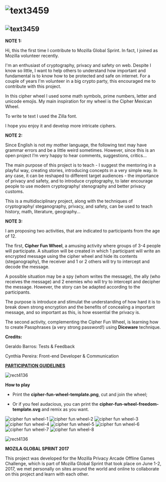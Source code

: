# ![text3459](https://user-images.githubusercontent.com/19938761/27015459-6ca9b7f2-4ee4-11e7-910f-2042ab88cb9c.png)
## ![text3459](https://user-images.githubusercontent.com/19938761/27015524-b127eb14-4ee5-11e7-9f27-90e5d61fa0b8.png)


**NOTE 1:** 

Hi, this the first time I contribute to  Mozilla Global Sprint.  In fact, I joined as Mozilla volunteer recently.

I'm an enthusiast of cryptography, privacy and safety on web.  Despite I know so little, I want to help others to understand how important and fundamental is to know how to be protected and safe on internet.  For a couple of years I'm volunteer in a big crypto party, this encouraged me to contribute with this project.

In this cipher wheel I used some math symbols, prime numbers, letter and unicode emojis. My main inspiration for my wheel is the Cipher Mexican Wheel. 

To write te text I used the Zilla font.

I hope you enjoy it and develop more intricate ciphers.

**NOTE 2:** 

Since English is not my mother language, the following text may have grammar errors and be a little weird sometimes.  However, since this is an open project I’m very happy to hear comments, suggestions, critics… 

The main purpose of this project is to teach - I suggest the mentoring in a playful way, creating stories, introducing concepts in a very simple way. In any case, it can be reshaped to different target audiences - the importance of privacy and safety,  and to introduce cryptography, to later encourage people to use modern cryptography/ stenography and better privacy customs. 

This is a multidisciplinary project, along with the techniques of cryptography/ steganography, privacy, and safety, can be used to teach history, math, literature, geography…

**NOTE 3:** 

I am proposing two activities, that are indicated to participants from the age of 12.

The first, **Cipher Fun Wheel**, a amusing activity where groups of 3-4 people will participate. A situation will be created in which 1 participant will write an encrypted message using the cipher wheel and hide its contents (steganography), the receiver and 1 or 2 others will try to intercept and decode the message.

A possible situation may be a spy (whom writes the message), the ally (who receives the message) and 2 enemies who will try to intercept and decipher the message. However, the story can be adapted according to the participants.

The purpose is introduce and stimulat the understanding of  how hard it is to break down strong encryption and  the benefits of concealing a important message, and so important as this, is how essential the privacy is.

The second activity, complementing the Cipher Fun Wheel, is learning how to create Passphrases (a very strong password!) using **Diceware** technique.


**Credits:**

Geraldo Barros: Tests & Feedback

Cynthia Pereira: Front-end Developer & Communication

**[PARTICIPATION GUIDELINES](https://github.com/barrosgeraldo/mozsprint-privacy-security-situations/blob/master/CODE_OF_CONDUCT.md)**


![rect4136](https://user-images.githubusercontent.com/19938761/27843481-7414de6e-60ea-11e7-85a6-1f229fc3e44d.png)

**How to play**

- Print the **cipher-fun-wheel-template.png**, cut and join the wheel;

- Or if you feel audacious, you can print the **cipher-fun-wheel-freedom-template.svg** and remix as you want.


![cipher fun wheel-1](https://user-images.githubusercontent.com/19938761/27843403-85245082-60e9-11e7-9842-99c4e33ca4c3.png)
![cipher fun wheel-2](https://user-images.githubusercontent.com/19938761/27843404-85250748-60e9-11e7-91b6-c0e2b33f1c83.png)
![cipher fun wheel-3](https://user-images.githubusercontent.com/19938761/27843405-852703ae-60e9-11e7-925d-b31f2022774b.png)
![cipher fun wheel-4](https://user-images.githubusercontent.com/19938761/27843406-852a3bf0-60e9-11e7-8a46-2027712d0e7f.png)
![cipher fun wheel-5](https://user-images.githubusercontent.com/19938761/27843407-852edfb6-60e9-11e7-870e-31e90d594b1a.png)
![cipher fun wheel-6](https://user-images.githubusercontent.com/19938761/27843408-8532273e-60e9-11e7-9557-4c49048d9482.png)
![cipher fun wheel-7](https://user-images.githubusercontent.com/19938761/27843410-8540f584-60e9-11e7-8cca-83e92f448bc2.png)
![cipher fun wheel-8](https://user-images.githubusercontent.com/19938761/27843409-85403dc4-60e9-11e7-88e1-6144e4d38866.png)



![rect4136](https://user-images.githubusercontent.com/19938761/27843481-7414de6e-60ea-11e7-85a6-1f229fc3e44d.png)

**MOZILA GLOBAL SPRINT 2017**

This project was developed for the Mozilla Privacy Arcade Offline Games Challenge, which is part of Mozilla Global Sprint that took place on June 1-2, 2017, we met personally on sites around the world and online to collaborate on this project and learn with each other.


